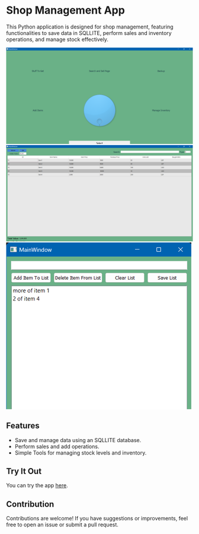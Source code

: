 # Shop Management App

This Python application is designed for shop management, featuring functionalities to save data in SQLLITE, perform sales and inventory operations, and manage stock effectively.

![Example](image.png)
![Example](image1.png)
![Example](image2.png)

## Features

- Save and manage data using an SQLLITE database.
- Perform sales and add operations.
- Simple Tools for managing stock levels and inventory.

## Try It Out

You can try the app [here](https://hk-studio.itch.io/shop-app).

## Contribution

Contributions are welcome! If you have suggestions or improvements, feel free to open an issue or submit a pull request.
